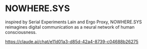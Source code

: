 # NOWHERE.SYS
inspired by Serial Experiments Lain and Ergo Proxy, NOWHERE.SYS reimagines digital communication as a neural network of human consciousness.

https://claude.ai/chat/e11d01a3-d85d-42a4-8739-c04688b26275
